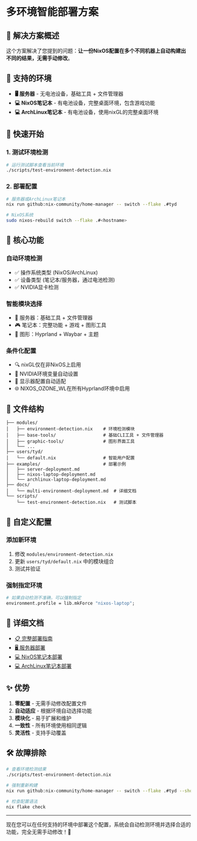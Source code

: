# 多环境智能部署方案

## 🎯 解决方案概述

这个方案解决了您提到的问题：**让一份NixOS配置在多个不同机器上自动构建出不同的结果，无需手动修改**。

## 🔧 支持的环境

- **🖥️ 服务器** - 无电池设备，基础工具 + 文件管理器
- **💻 NixOS笔记本** - 有电池设备，完整桌面环境，包含游戏功能
- **💻 ArchLinux笔记本** - 有电池设备，使用nixGL的完整桌面环境

## 🚀 快速开始

### 1. 测试环境检测
```bash
# 运行测试脚本查看当前环境
./scripts/test-environment-detection.nix
```

### 2. 部署配置
```bash
# 服务器或ArchLinux笔记本
nix run github:nix-community/home-manager -- switch --flake .#tyd

# NixOS系统
sudo nixos-rebuild switch --flake .#<hostname>
```

## 🧠 核心功能

### 自动环境检测
- ✅ 操作系统类型 (NixOS/ArchLinux)
- ✅ 设备类型 (笔记本/服务器，通过电池检测)
- ✅ NVIDIA显卡检测

### 智能模块选择
- 🔧 服务器：基础工具 + 文件管理器
- 🎮 笔记本：完整功能 + 游戏 + 图形工具
- 🎨 图形：Hyprland + Waybar + 主题

### 条件化配置
- 🔍 nixGL仅在非NixOS上启用
- 🎯 NVIDIA环境变量自动设置
- 🔄 显示器配置自动适配
- 🌐 NIXOS_OZONE_WL在所有Hyprland环境中启用

## 📁 文件结构

```
├── modules/
│   ├── environment-detection.nix    # 环境检测模块
│   ├── base-tools/                  # 基础CLI工具 + 文件管理器
│   ├── graphic-tools/               # 图形界面工具
│   └── ...
├── users/tyd/
│   └── default.nix                  # 智能用户配置
├── examples/                        # 部署示例
│   ├── server-deployment.md
│   ├── nixos-laptop-deployment.md
│   └── archlinux-laptop-deployment.md
├── docs/
│   └── multi-environment-deployment.md  # 详细文档
└── scripts/
    └── test-environment-detection.nix   # 测试脚本
```

## 🔧 自定义配置

### 添加新环境
1. 修改 `modules/environment-detection.nix`
2. 更新 `users/tyd/default.nix` 中的模块组合
3. 测试并验证

### 强制指定环境
```nix
# 如果自动检测不准确，可以强制指定
environment.profile = lib.mkForce "nixos-laptop";
```

## 📖 详细文档

- [📋 完整部署指南](docs/multi-environment-deployment.md)
- [🖥️ 服务器部署](examples/server-deployment.md)  
- [💻 NixOS笔记本部署](examples/nixos-laptop-deployment.md)
- [💻 ArchLinux笔记本部署](examples/archlinux-laptop-deployment.md)

## ✨ 优势

1. **零配置** - 无需手动修改配置文件
2. **自动适应** - 根据环境自动选择功能
3. **模块化** - 易于扩展和维护
4. **一致性** - 所有环境使用相同逻辑
5. **灵活性** - 支持手动覆盖

## 🛠️ 故障排除

```bash
# 查看环境检测结果
./scripts/test-environment-detection.nix

# 强制重新构建
nix run github:nix-community/home-manager -- switch --flake .#tyd --show-trace

# 检查配置语法
nix flake check
```

---

现在您可以在任何支持的环境中部署这个配置，系统会自动检测环境并选择合适的功能，完全无需手动修改！🎉 